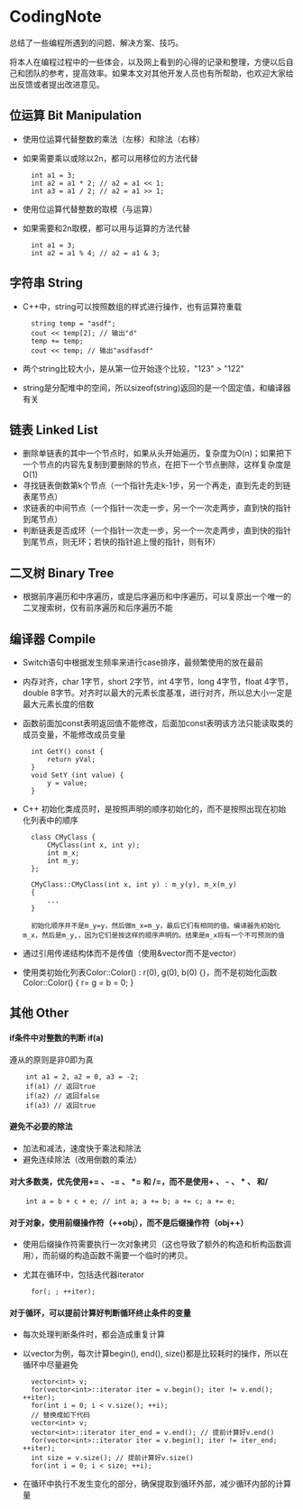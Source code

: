 # CodingNote
总结了一些编程所遇到的问题、解决方案、技巧。

将本人在编程过程中的一些体会，以及网上看到的心得的记录和整理，方便以后自己和团队的参考，提高效率。如果本文对其他开发人员也有所帮助，也欢迎大家给出反馈或者提出改进意见。

## 位运算 Bit Manipulation
* 使用位运算代替整数的乘法（左移）和除法（右移）
* 如果需要乘以或除以2n，都可以用移位的方法代替

		int a1 = 3;
		int a2 = a1 * 2; // a2 = a1 << 1;
		int a3 = a1 / 2; // a2 = a1 >> 1;

* 使用位运算代替整数的取模（与运算）
* 如果需要和2n取模，都可以用与运算的方法代替

		int a1 = 3;
		int a2 = a1 % 4; // a2 = a1 & 3;
	
## 字符串 String
* C++中，string可以按照数组的样式进行操作，也有运算符重载
	
		string temp = "asdf";
		cout << temp[2]; // 输出"d"
		temp += temp;
		cout << temp; // 输出"asdfasdf"

* 两个string比较大小，是从第一位开始逐个比较，"123" > "122"
* string是分配堆中的空间，所以sizeof(string)返回的是一个固定值，和编译器有关

## 链表 Linked List
* 删除单链表的其中一个节点时，如果从头开始遍历，复杂度为O(n)；如果把下一个节点的内容先复制到要删除的节点，在把下一个节点删除，这样复杂度是O(1)
* 寻找链表倒数第k个节点（一个指针先走k-1步，另一个再走，直到先走的到链表尾节点）
* 求链表的中间节点（一个指针一次走一步，另一个一次走两步，直到快的指针到尾节点）
* 判断链表是否成环（一个指针一次走一步，另一个一次走两步，直到快的指针到尾节点，则无环；若快的指针追上慢的指针，则有环）

## 二叉树 Binary Tree
* 根据前序遍历和中序遍历，或是后序遍历和中序遍历，可以复原出一个唯一的二叉搜索树，仅有前序遍历和后序遍历不能

## 编译器 Compile
* Switch语句中根据发生频率来进行case排序，最频繁使用的放在最前
* 内存对齐，char 1字节，short 2字节，int 4字节，long 4字节，float 4字节，double 8字节。对齐时以最大的元素长度基准，进行对齐，所以总大小一定是最大元素长度的倍数
* 函数前面加const表明返回值不能修改，后面加const表明该方法只能读取类的成员变量，不能修改成员变量
	
		int GetY() const {
			return yVal;
		}
		void SetY (int value) {
			y = value;
		}
	
* C++ 初始化类成员时，是按照声明的顺序初始化的，而不是按照出现在初始化列表中的顺序
	
		class CMyClass {
			CMyClass(int x, int y);
			int m_x;
			int m_y;
		};

		CMyClass::CMyClass(int x, int y) : m_y(y), m_x(m_y)
		{
			...
		}
	
		初始化顺序并不是m_y=y，然后做m_x=m_y，最后它们有相同的值。编译器先初始化m_x，然后是m_y,，因为它们是按这样的顺序声明的。结果是m_x将有一个不可预测的值

* 通过引用传递结构体而不是传值（使用&vector而不是vector）
* 使用类初始化列表Color::Color() : r(0), g(0), b(0) {}，而不是初始化函数Color::Color() { r= g = b = 0; }

## 其他 Other
#### if条件中对整数的判断 if(a)
遵从的原则是非0即为真
	
		int a1 = 2, a2 = 0, a3 = -2;
		if(a1) // 返回true
		if(a2) // 返回false
		if(a3) // 返回true

#### 避免不必要的除法
* 加法和减法，速度快于乘法和除法
* 避免连续除法（改用倒数的乘法）

#### 对大多数类，优先使用+= 、 -= 、 *= 和 /=，而不是使用+ 、 - 、 * 、 和/
	
		int a = b + c + e; // int a; a += b; a += c; a += e;

#### 对于对象，使用前缀操作符（++obj），而不是后缀操作符（obj++）
* 使用后缀操作符需要执行一次对象拷贝（这也导致了额外的构造和析构函数调用），而前缀的构造函数不需要一个临时的拷贝。
* 尤其在循环中，包括迭代器iterator

		for(; ; ++iter);

#### 对于循环，可以提前计算好判断循环终止条件的变量
* 每次处理判断条件时，都会造成重复计算
* 以vector为例，每次计算begin(), end(), size()都是比较耗时的操作，所以在循环中尽量避免

		vector<int> v;
		for(vector<int>::iterator iter = v.begin(); iter != v.end(); ++iter);
		for(int i = 0; i < v.size(); ++i);
		// 替换成如下代码  
		vector<int> v;  
		vector<int>::iterator iter_end = v.end(); // 提前计算好v.end() 
		for(vector<int>::iterator iter = v.begin(); iter != iter_end; ++iter); 
		int size = v.size(); // 提前计算好v.size()
		for(int i = 0; i < size; ++i);

* 在循环中执行不发生变化的部分，确保提取到循环外部，减少循环内部的计算量
